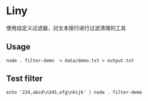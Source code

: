 # Liny

使用自定义过滤器，对文本按行进行过滤清理的工具

## Usage
```
node . filter-demo  < data/demo.txt > output.txt
```

## Test filter
```
echo '234,abcd\n345,efg\nhijk' | node . filter-demo
```